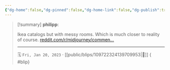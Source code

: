 ```yaml
---
{"dg-home":false,"dg-pinned":false,"dg-home-link":false,"dg-publish":true,"type":"blip","disabled rules":["yaml-title","yaml-title-alias","file-name-heading"],"title":"philipp on mastodon @ 2023-01-20","created-date":"2023-01-20T15:49:59","id":109722324139709950,"updated-date":"2025-05-02T08:50:43","dg-path":"blips/109722324139709953.md","permalink":"/blips/109722324139709953/","dgPassFrontmatter":true}
---
```


> [!summary] **philipp**:
>
> Ikea catalogs but with messy rooms. Which is much closer to reality of course. [reddit.com/r/midjourney/commen…](https://www.reddit.com/r/midjourney/comments/10f4xmc/ikea_catalog_but_with_messy_rooms/)
> - - -
>
> 🗓️ `Fri, Jan 20, 2023` · [[public/blips/109722324139709953\|🔗]]
{ #blip}

